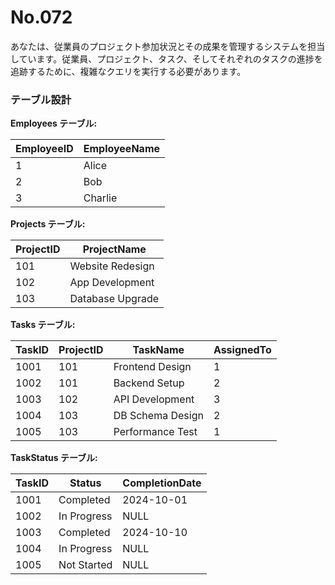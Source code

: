 # No.072

あなたは、従業員のプロジェクト参加状況とその成果を管理するシステムを担当しています。従業員、プロジェクト、タスク、そしてそれぞれのタスクの進捗を追跡するために、複雑なクエリを実行する必要があります。

### テーブル設計

**Employees テーブル:**

| EmployeeID | EmployeeName  |
|------------|---------------|
| 1          | Alice         |
| 2          | Bob           |
| 3          | Charlie       |

**Projects テーブル:**

| ProjectID | ProjectName      |
|-----------|------------------|
| 101       | Website Redesign |
| 102       | App Development  |
| 103       | Database Upgrade |

**Tasks テーブル:**

| TaskID | ProjectID | TaskName         | AssignedTo |
|--------|-----------|------------------|------------|
| 1001   | 101       | Frontend Design  | 1          |
| 1002   | 101       | Backend Setup    | 2          |
| 1003   | 102       | API Development  | 3          |
| 1004   | 103       | DB Schema Design | 2          |
| 1005   | 103       | Performance Test | 1          |

**TaskStatus テーブル:**

| TaskID | Status        | CompletionDate |
|--------|---------------|----------------|
| 1001   | Completed     | 2024-10-01     |
| 1002   | In Progress   | NULL           |
| 1003   | Completed     | 2024-10-10     |
| 1004   | In Progress   | NULL           |
| 1005   | Not Started   | NULL           |
